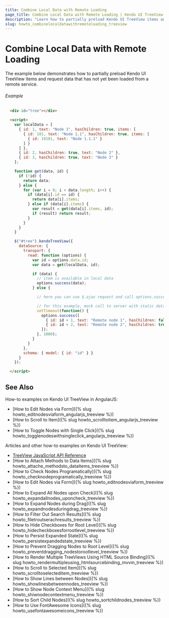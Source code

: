 ```yaml
---
title: Combine Local Data with Remote Loading
page_title: Combine Local Data with Remote Loading | Kendo UI TreeView
description: "Learn how to partially preload Kendo UI TreeView items and request data that has not yet been loaded from a remote service."
slug: howto_combinelocaldatawithremoteloading_treeview
---
```


# Combine Local Data with Remote Loading

The example below demonstrates how to partially preload Kendo UI TreeView items and request data that has not yet been loaded from a remote service.

###### Example

```html
  <div id="tree"></div>

  <script>
    var localData = [
      { id: 1, text: "Node 1", hasChildren: true, items: [
        { id: 101, text: "Node 1.1", hasChildren: true, items: [
          { id: 10101, text: "Node 1.1.1" }
        ] }
      ] },
      { id: 2, hasChildren: true, text: "Node 2" },
      { id: 3, hasChildren: true, text: "Node 3" }
    ];

    function get(data, id) {
      if (!id) {
        return data;
      } else {
        for (var i = 0; i < data.length; i++) {
          if (data[i].id == id) {
            return data[i].items;
          } else if (data[i].items) {
            var result = get(data[i].items, id);
            if (result) return result;
          }
        }
      }
    }

    $("#tree").kendoTreeView({
      dataSource: {
        transport: {
          read: function (options) {
            var id = options.data.id;
            var data = get(localData, id);

            if (data) {
              // item is available in local data
              options.success(data);
            } else {

              // here you can use $.ajax request and call options.success in success handler

              // for this example, mock call to server with static data
              setTimeout(function() {
                options.success([
                  { id: id + 1, text: "Remote node 1", hasChildren: false },
                  { id: id + 2, text: "Remote node 2", hasChildren: true }
                ]);
              }, 1000);
            }
          }
        },
        schema: { model: { id: "id" } }
      }
    });

  </script>
```

## See Also

How-to examples on Kendo UI TreeView in AngularJS:

* [How to Edit Nodes via Form]({% slug howto_editnodesviaform_angularjs_treeview %})
* [How to Scroll to Item]({% slug howto_scrolltoitem_angularjs_treeview %})
* [How to Toggle Nodes with Single Click]({% slug howto_togglenodeswithsingleclick_angularjs_treeview %})

Articles and other how-to examples on Kendo UI TreeView:

* [TreeView JavaScript API Reference](/api/javascript/ui/treeview)
* [How to Attach Methods to Data Items]({% slug howto_attache_methodsto_dataitems_treeview %})
* [How to Check Nodes Programatically]({% slug howto_checknodeprogramatically_treeview %})
* [How to Edit Nodes via Form]({% slug howto_editnodesviaform_treeview %})
* [How to Expand All Nodes upon Check]({% slug howto_expandallnodes_uponcheck_treeview %})
* [How to Expand Nodes during Drag]({% slug howto_expandnodesduringdrag_treeview %})
* [How to Filter Out Search Results]({% slug howto_filetroutserachresults_treeview %})
* [How to Hide Checkboxes for Root Level]({% slug howto_hidecheckboxesforrootlevel_treeview %})
* [How to Persist Expanded State]({% slug howto_persistexpandedstate_treeview %})
* [How to Prevent Dragging Nodes to Root Level]({% slug howto_preventdragging_nodestorootlevel_treeview %})
* [How to Render Multiple TreeViews Using HTML Source Binding]({% slug howto_rendermultipleusing_htmlsourcebinding_mvvm_treeview %})
* [How to Scroll to Selected Item]({% slug howto_scrolltoselecteditem_treeview %})
* [How to Show Lines between Nodes]({% slug howto_showlinesbetweennodes_treeview %})
* [How to Show Node Context Menu]({% slug howto_shiwnodecontextmenu_treeview %})
* [How to Sort Child Nodes]({% slug howto_sortchildnodes_treeview %})
* [How to Use FontAwesome Icons]({% slug howto_usefontawesomeicons_treeview %})
